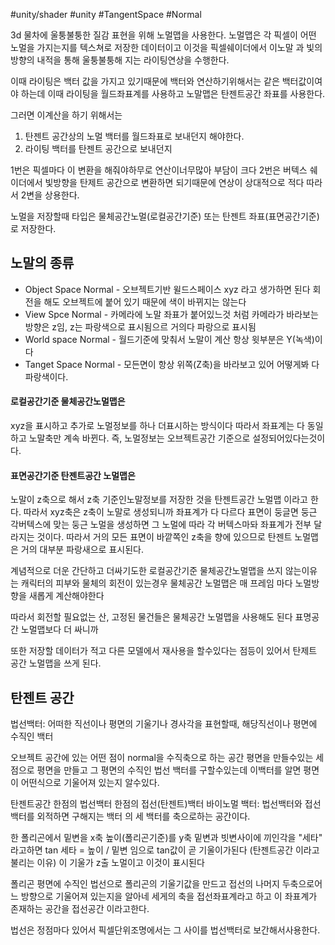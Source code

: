 #unity/shader  #unity #TangentSpace #Normal

3d 물차에 울퉁불퉁한 질감 표현을 위해 노멀맵을 사용한다.
노멀맵은 각 픽셀이 어떤 노멀을 가지는지를 텍스쳐로 저장한 데이터이고
이것을 픽셀쉐이더에서 이노말 과 빛의 방향의 내적을 통해 
울퉁불퉁해 지는 라이팅연상을 수행한다.

이때 라이팅은 백터 값을 가지고 있기때문에 백터와 연산하기위해서는
같은 백터값이여야 하는데 
이때 라이팅을 월드좌표계를 사용하고
노말맵은 탄젠트공간 좌표를 사용한다.

그러면 이계산을 하기 위해서는
1. 탄젠트 공간상의 노멀 백터를 월드좌표로 보내던지 해야한다.
2. 라이팅 백터를 탄젠트 공간으로 보내던지

1번은 픽셀마다 이 변환을 해줘야하무로 연산이너무많아 부담이 크다
2번은 버텍스 쉐이더에서 빛방향을 탄제트 공간으로 변환하면 되기때문에 연상이 상대적으로 적다
따라서 2변을 상용한다.

노멀을 저장할때 타입은  물체공간노멀(로컬공간기준) 또는 탄젠트 좌표(표면공간기준) 로 저장한다.

## 노말의 종류
- Object Space Normal - 오브젝트기반 윌드스페이스 xyz 라고 생가하면 된다  회전을 해도 오브젝트에 붙어 있기  때문에 색이 바뀌지는 않는다
- View Spce Normal - 카메라에 노말 좌표가 붙어있느것 처럼 카메라가 바라보는 방향은 z임, z는 파랑색으로 표시됨으르 거의다 파랑으로 표시됨
- World space Normal - 월드기준에 맞춰서 노말이 계산 항상 윗부분은 Y(녹색)이다
- Tanget Space Normal - 모든면이 항상 위쪽(Z축)을 바라보고 있어 어떻게봐 다파랑색이다.


#### 로컬공간기준 물체공간노멀맵은
xyz을 표시하고 추가로 노멀정보를 하나 더표시하는 방식이다
따라서 좌표계는 다 동일하고 노말축만 계속 바뀐다.
즉, 노멀정보는 오브젝트공간 기준으로 설정되어있다는것이다.

#### 표면공간기준 탄젠트공간 노멀맵은
노말이 z축으로 해서 z축 기준인노말정보를 저장한 것을 탄젠트공간 노멀맵 이라고 한다.
따라서 xyz축은 z축이 노말로 생성되니까 좌표계가 다 다르다
표면이 둥글면 둥근 각버텍스에 맞는 둥근 노멀을 생성하면 그 노멀에 따라 각 버텍스마돠 좌표계가 전부 달라지는 것이다.
따라서 거의 모든 표면이 바깥쪽인 z축을 향에 있으므로 탄젠트 노멀맵은 거의 대부분 파랑새으로 표시된다.

계념적으로 더운 간단하고
더싸기도한  로컬공간기준 물체공간노멀맵을 쓰지 않는이유는
캐릭터의 피부와 물체의 회전이 있는경우 물체공간 노멀맵은
매 프레임 마다 노멀방향을 새롭게 계산해야한다

따라서 회전할 필요없는 산, 고정된 물건들은 물체공간 노멀맵을 사용해도 된다
표명공간 노멀맵보다 더 싸니까

또한 저장할 데이터가 적고 다른 모델에서 재사용을 할수있다는 점등이 있어서 탄제트 공간 노멀맵을 쓰게 된다.




## 탄젠트 공간

법선백터: 어떠한 직선이나 평면의 기울기나 경사각을 표현할때, 해당직선이나 평면에 수직인 백터

오브젝트 공간에 있는 어떤 점이 normal을 수직축으로 하는 공간
평면을 만들수있는 세점으로 평면을 만들고 그 평면의 수직인 법선 백터를 구할수있는데
이백터를 알면 평면이 어떤식으로 기울어져 있는지 알수있다.

탄젠트공간
한점의 법선백터
한점의 접선(탄젠트)백터 
바이노멀 백터: 법선백터와 접선 백터를 외적하면 구해지는 백터
의 세 백터를 축으로하는 공간이다.

한 폴리곤에서 밑변을 x축 높이(폴리곤기준)를  y축 밑변과 빗변사이에 끼인각을 "세타" 라고하면
tan 세타 = 높이 / 밑변 임으로 
tan값이 곧 기울이가된다 (탄젠트공간 이라고 불리는 이유)
이 기울가 z출 노멀이고 이것이 표시된다

폴리곤 평면에 수직인 법선으로 폴리곤의 기울기값을 만드고
접선의 나머지 두축으로어느 방향으로 기울어져 있는지을 알아네 세게의 축을 접선좌표계라고 하고 이 좌표계가 존재하는 공간을 접선공간 이라고한다.


법선은 정점마다 있어서 픽셀단위조명에서는 그 사이를 법선백터로 보간해서사용한다.
